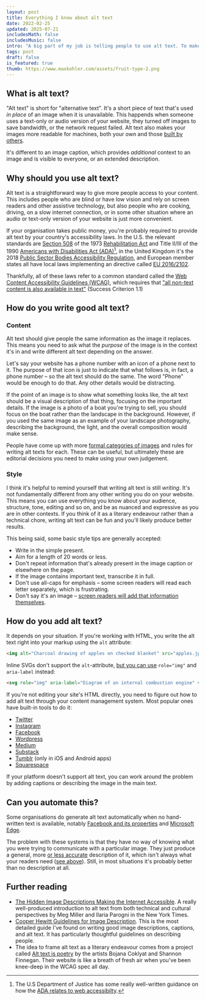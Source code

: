 ```yaml
---
layout: post
title: Everything I know about alt text
date: 2022-02-25
updated: 2025-07-21
includesMath: false
includesMusic: false
intro: "A big part of my job is telling peo­ple to use alt text. To make my life eas­ier, here are all my notes and references in one place."
tags: post
draft: false
is_featured: true
thumb: https://www.maxkohler.com/assets/fruit-type-2.png
---
```


## What is alt text?

"Alt text" is short for "alternative text". It's a short piece of text that's used _in place_ of an image when it is unavailable. This happends when someone uses a text-only or audio version of your website, they turned off images to save bandwidth, or the network request failed. Alt text also makes your images more readable for machines, both your own and those [built by others](https://developers.google.com/search/docs/advanced/guidelines/google-images?hl=en#use-descriptive-alt-text).

It's different to an image caption, which provides _additional_ context to an image and is visible to everyone, or an extended description.

## Why should you use alt text?

Alt text is a straightforward way to give more people access to your content. This includes people who are blind or have low vision and rely on screen readers and other assistive technology, but also people who are cooking, driving, on a slow internet connection, or in some other situation where an audio or text-only version of your website is just more convenient.

If your organisation takes public money, you're probably required to provide alt text by your country's accessibility laws. In the U.S. the relevant standards are [Section 508](https://www.access-board.gov/ict/) of the 1973 [Rehabilitation Act](https://www.access-board.gov/about/law/ra.html) and Title II/III of the 1990 [Americans with Disabilities Act (ADA)](https://beta.ada.gov/)[^1], in the United Kingdom it's the 2018 [Public Sector Bodies Accessibility Regulation](https://www.gov.uk/guidance/accessibility-requirements-for-public-sector-websites-and-apps#meeting-accessibility-requirements), and European member states all have local laws implementing an directive called [EU 2016/2102](https://eur-lex.europa.eu/legal-content/EN/TXT/?uri=CELEX%3A32016L2102).

Thankfully, all of these laws refer to a common standard called the [Web Content Accessibility Guidelines (WCAG)](https://www.w3.org/TR/UNDERSTANDING-WCAG20/), which requires that ["all non-text content is also available in text"](https://www.w3.org/TR/UNDERSTANDING-WCAG20/text-equiv.html) (Success Criterion 1.1)

## How do you write good alt text?

### Content

Alt text should give people the same information as the image it replaces. This means you need to ask what the _purpose_ of the image is in the context it's in and write different alt text depending on the answer.

Let's say your website has a phone number with an icon of a phone next to it. The purpose of that icon is just to indicate that what follows is, in fact, a phone number – so the alt text should do the same. The word "Phone" would be enough to do that. Any other details would be distracting.

If the point of an image is to show what something looks like, the alt text should be a visual description of that thing, focusing on the important details. If the image is a photo of a boat you're trying to sell, you should focus on the boat rather than the landscape in the background. However, if you used the same image as an example of your landscape photography, describing the background, the light, and the overall composition would make sense.

People have come up with more [formal categories of images](https://www.w3.org/WAI/tutorials/images/) and rules for writing alt texts for each. These can be useful, but ultimately these are editorial decisions you need to make using your own judgement.

### Style

I think it's helpful to remind yourself that writing alt text is still _writing_. It's not fundamentally different from any other writing you do on your website. This means you can use everything you know about your audience, structure, tone, editing and so on, and be as nuanced and expressive as you are in other contexts. If you think of it as a literary endeavour rather than a technical chore, writing alt text can be fun and you'll likely produce better results.

This being said, some basic style tips are generally accepted:

- Write in the simple present.
- Aim for a length of 20 words or less.
- Don't repeat information that's already present in the image caption or elsewhere on the page.
- If the image contains important text, transcribe it in full.
- Don't use <span class="small-caps">all-caps</span> for emphasis – some screen readers will read each letter separately, which is frustrating.
- Don't say it's an image – [screen readers will add that information themselves](https://axesslab.com/alt-texts/#dont-say-its-an-image).

## How do you add alt text?

It depends on your situation. If you're working with HTML, you write the alt text right into your markup using the `alt` attribute:

```html
<img alt="Charcoal drawing of apples on checked blanket" src="apples.jpg" />
```

Inline SVGs don't support the `alt`-attribute, [but you can use](https://axesslab.com/alt-texts/#svg) `role="img"` and `aria-label` instead:

```html
<svg role="img" aria-label="Diagram of an internal combustion engine" viewBox="0 0 100 100">…</svg>
```

If you're not editing your site's HTML directly, you need to figure out how to add alt text through your content management system. Most popular ones have built-in tools to do it:

- [Twitter](https://help.twitter.com/en/using-twitter/picture-descriptions)
- [Instagram](https://help.instagram.com/503708446705527)
- [Facebook](https://www.facebook.com/help/214124458607871)
- [Wordpress](https://make.wordpress.org/accessibility/handbook/content/alternative-text-for-images/#visual-example)
- [Medium](https://help.medium.com/hc/en-us/articles/215679797-Images)
- [Substack](https://support.substack.com/hc/en-us/articles/4414829453204-How-can-I-edit-images-on-a-Substack-post-)
- [Tumblr](https://brownandtrans.tumblr.com/post/613978932163772416/how-to-write-alt-text-and-image-descriptions-for) (only in iOS and Android apps)
- [Squarespace](https://support.squarespace.com/hc/en-us/articles/206542357-Adding-alt-text-to-images)

If your platform doesn't support alt text, you can work around the problem by adding captions or describing the image in the main text.

## Can you automate this?

Some organisations do generate alt text automatically when no hand-written text is available, notably [Facebook and its properties](https://www.facebook.com/help/216219865403298) and [Microsoft Edge](https://www.theverge.com/2022/3/18/22984474/microsoft-edge-automatic-image-labels-accessibility-feature).

The problem with these systems is that they have no way of knowing what you were trying to communicate with a particular image. They just produce a general, more [or less accurate](https://cripritual.com/haagaard/) description of it, which isn't always what your readers need ([see above](#how-do-you-write-good-alt-text%3F)). Still, in most situations it's probably better than no description at all.

## Further reading

- [The Hidden Image Descriptions Making the Internet Accessible](https://www.nytimes.com/interactive/2022/02/18/arts/alt-text-images-descriptions.html). A really well-produced introduction to alt text from both technical and cultural perspectives by Meg Miller and Ilaria Parogni in the New York Times.
- [Cooper Hewitt Guidelines for Image Description](https://www.cooperhewitt.org/cooper-hewitt-guidelines-for-image-description/). This is the most detailed guide I've found on writing good image descriptions, captions, and alt text. It has particularly thoughtful guidelines on describing people.
- The idea to frame alt text as a literary endeavour comes from a project called [Alt text is poetry](https://alt-text-as-poetry.net/) by the artists Bojana Coklyat and Shannon Finnegan. Their website is like a breath of fresh air when you've been knee-deep in the WCAG spec all day.

[^1]: The U.S Department of Justice has some re­ally well-writ­ten guid­ance on how the [ADA re­lates to web ac­ces­si­bilty](https://beta.ada.gov/web-guidance/).
